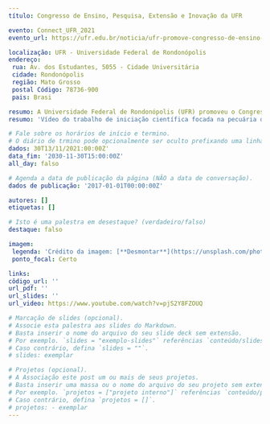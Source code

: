 ```yaml
---
título: Congresso de Ensino, Pesquisa, Extensão e Inovação da UFR

evento: Connect_UFR_2021
evento_url: https://ufr.edu.br/noticia/ufr-promove-congresso-de-ensino-pesquisa-extensao-e-inovacao-da-ufr-connect-ufr-2021/

localização: UFR - Universidade Federal de Rondonópolis
endereço:
 rua: Av. dos Estudantes, 5055 - Cidade Universitária
 cidade: Rondonópolis
 região: Mato Grosso
 postal Código: 78736-900
 pais: Brasi

resumo: A Universidade Federal de Rondonópolis (UFR) promoveu o Congresso de Ensino, Pesquisa, Extensão e Inovação da UFR (Connect UFR 2021).
resumo: 'Vídeo do trabalho de iniciação científica focada na pecuária de precisão utilizando visão computacional, apresentado no Congresso de Ensino, Pesquisa, Extensão e Inovação “UFR - Connect_UFR_2021”. Realizado na Universidade Federal de Rondonópolis, orientado pelo professor Dr. Jofran Luiz de Oliveira.'

# Fale sobre os horários de início e termino.
# O diário de trmino pode opcionalmente ser oculto prefixando uma linha com `#`.
dados: 30T13/11/2021:00:00Z'
data_fim: '2030-11-30T15:00:00Z'
all_day: falso

# Agenda a data de publicação da página (NÃO a data de conversação).
dados de publicação: '2017-01-01T00:00:00Z'

autores: []
etiquetas: []

# Isto é uma palestra em desestaque? (verdadeiro/falso)
destaque: falso

imagem:
 legenda: 'Crédito da imagem: [**Desmontar**](https://unsplash.com/photos/bzdhc5b3Bxs)'
 ponto_focal: Certo

links:
côdigo_url: ''
url_pdf: ''
url_slides: ''
url_video: https://www.youtube.com/watch?v=pjS2Y8FZOUQ

# Marcação de slides (opcional).
# Associe esta palestra aos slides do Markdown.
# Basta inserir o nome do arquivo do seu slide deck sem extensão.
# Por exemplo. `slides = "exemplo-slides"` referências `conteúdo/slides/exemplo-slides.md`.
# Caso contrário, defina `slides = ""`.
# slides: exemplar

# Projetos (opcional).
# A Associação este post um ou mais de seus projetos.
# Basta inserir uma massa ou o nome do arquivo do seu projeto sem extensão.
# Por exemplo. `projetos = ["projeto interno"]` referências `conteúdo/projeto/aprendizagem profunda/index.md`.
# Caso contrário, defina `projetos = []`.
# projetos: - exemplar
---
```


